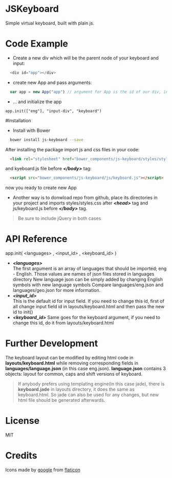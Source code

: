 # JSKeyboard
Simple virtual keyboard, built with plain js.

# Code Example
- Create a new div which will be the parent node of your keyboard and input:
```js
  <div id="app"></div>
```
- create new App and pass arguments:
```js
  var app = new App("app") // argument for App is the id of our div, in our case "app"
```    
- ... and initialize the app
```
app.init(["eng"], "input-div", "keyboard")
```

#Installation
- Install with Bower
```sh
  bower install js-keyboard --save
```
  After installing the package import js and css files in your code:
```html
  <link rel="stylesheet" href="bower_components/js-keyboard/styles/styles.css">
```
  and kyeboard.js file before ***\</body\>*** tag:
```html
  <script src="bower_components/js-keyboard/js/keyboard.js"></script>
```
  now you ready to create new App
- Another way is to donwload repo from github, place its directories in your project and imports styles/styles.css after ***\<head\>*** tag
  and js/keyboard.js before ***\</body\>*** tag. 

> Be sure to include jQuery in both cases

# API Reference
app.init( \<languages\> , \<input_id\> , \<keyboard_id\> )
  - ***\<languages\>***     
      The first argument is an array of languages that should be imported;
      eng - English. Those values are names of json files stored in languages directory
      New language json can be simply added by changing English symbols with new language symbols
      Compare languages/eng.json and languages/geo.json for more information.
  - ***\<input_id\>***   
      This is the default id for input field. If you need to change this id, first of all
      change input field id in layouts/keyboard.html and then pass the new id to init()
  - ***\<keyboard_id\>*** 
      Same goes for the keyboard argument, if you need to change this id, do it from
      layouts/keyboard.html


# Further Development
The keyboard layout can be modified by editing html code in **layouts/keyboard.html** while removing corresponding fields in
**languages/language.json** (in this case eng.json).
**language.json** contains 3 objects: layout for common, caps and shift versions of keyboard.

>If anybody prefers using templating engine(in this case jade), there is 
>**keyboard.jade** in layouts directory, it does the same as
>keyboard.html. So jade can also be used for any changes, but new html file should be 
>generated afterwards.

# License
MIT

# Credits
Icons made by [google][author] from [flaticon]

[author]:<http://www.flaticon.com/authors/google>
[flaticon]: <www.flaticon.com>
